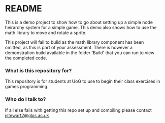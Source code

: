 # README #

This is a demo project to show how to go about setting up a simple node heirarchy system for a simple game.
This demo also shows how to use the math library to move and rotate a sprite.

This project will fail to bulid as the math library component has been omitted, as this is part of your assessment.
There is however a demonstration build available in the folder 'Build' that you can run to view the completed code.

### What is this repository for? ###

This repository is for students at UoG to use to begin their class exercises in games programming. 

### Who do I talk to? ###

If all else fails with getting this repo set up and compiling please contact jstewart2@glos.ac.uk

